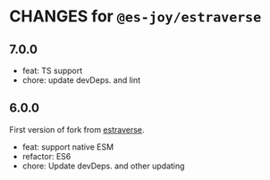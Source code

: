 # CHANGES for `@es-joy/estraverse`

## 7.0.0

- feat: TS support
- chore: update devDeps. and lint

## 6.0.0

First version of fork from
[estraverse](https://github.com/estools/estraverse).

- feat: support native ESM
- refactor: ES6
- chore: Update devDeps. and other updating
